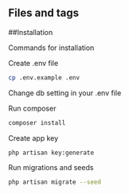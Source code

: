 ## Files and tags
##Installation

Commands for installation

Create .env file
```bash
cp .env.example .env
```
Change db setting in your .env file

Run composer
```bash
composer install
```
Create app key
```bash
php artisan key:generate
```

Run migrations and seeds
```bash
php artisan migrate --seed
```




